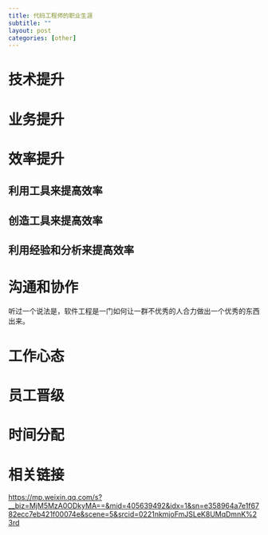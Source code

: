 ```yaml
---
title: 代码工程师的职业生涯
subtitle: ""
layout: post
categories: [other]
---
```


# 技术提升


# 业务提升


# 效率提升

## 利用工具来提高效率

## 创造工具来提高效率

## 利用经验和分析来提高效率


# 沟通和协作

听过一个说法是，软件工程是一门如何让一群不优秀的人合力做出一个优秀的东西出来。


# 工作心态


# 员工晋级



# 时间分配



# 相关链接

https://mp.weixin.qq.com/s?__biz=MjM5MzA0ODkyMA==&mid=405639492&idx=1&sn=e358964a7e1f6782ecc7eb421f00074e&scene=5&srcid=0221nkmjoFmJSLeK8UMqDmnK%23rd